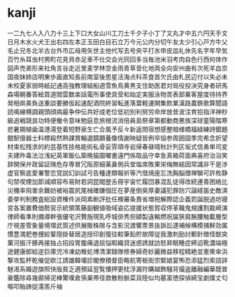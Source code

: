 # kanji
一二九七人入八力十三上下口大女山川工刀土千夕子小丁了又丸才中五六円天手文日月木水火犬王出右四左本正玉田白目石立万今元公内分切午友太少引心戸方牛父毛止兄冬北半古台外市広母用矢世主他代写去号央平打氷申皮皿礼休先名字年早気百竹糸耳虫村男町花見貝赤足車不仕交会光同回多当毎池米羽考肉自色行西何体作図声売弟形来社角言谷走近里麦学林空金雨青草音化地両全向安州曲有次死羊血京国夜妹姉店明東歩画直知長前南室後思星活海点科茶食首欠氏由札民辺付以失必未末校夏家弱時紙記通高強教理組船週雪魚鳥黄黒支住助医君対局役投決究身者研馬森場朝番答絵買道間雲数楽話電所事使具受和始定実服泳物苦表部乗客屋度待持界発相県美負送重談要勝仮起速配酒院終習転進落葉軽運開集飲業漢路農鉄歌算聞語読鳴線横調親頭顔病最争仲伝共好成老位低初別利努労命岸放昔波注育拾指洋神秒級追戦競良功特便働令意味勉庭息旅根流消倍員島祭章第都動商悪族深球童陽階寒悲暑期植歯温港湯登着短野泉生亡合風予反々新返問宿想感整暗様橋福緑練詩銀題館駅億器士料標殺然熱課賞輪選鏡願養像情謝映疑皆例卒協参周囲固季完希念折望材束松残求的約芸基性技格能術私骨妥雰頑寺岩帰春昼晴秋計列区坂式信勇単司変夫建昨毒法泣浅紀英軍飯仏築晩猫園曜書遠門係取品守幸急真箱荷面典喜府治浴笑辞関保弁政留証険危存専冒冗阪原細薬鼻側兵堂塩席敗果栄梅無結因常識非干是渉虚官察底愛署警恋覚説幻訓試弓告種達類報祈等汽借焼座忘洗胸脳僧禅験可許枚静句禁喫煙加節減順容布易財若詞昆閥歴舌冊宇宙忙履団暴混乱徒得改続連善困絡比災機率飛害余難妨被裕震尻尾械確嫌個圧在夢産倒臭厚妻議犯罪防穴論経笛史敵済委挙判制務査総設資権件派岡素断評批任検審条責省増税解際認企義罰誕脱過坊寝宮各案置費価勢営示統領策藤副観値吸域姿応提援状態賀収停革職鬼規護割裁崎演律師看準則備導幹張優宅沢贅施現乳呼城俳秀担額製違輸燃祝届狭肩腕腰触載層型庁視差管象量境環武質述供展販株限与含影況渡響票景抜訴訟逮補候構模捕鮮効属慣豊満肥巻捜絞輩隠掛替居造授印創復往較筆鉛貯故障従我激刺励討郵針徴怪獣突菓河振汗豚再接独占招段胃腹痛退屈悩暇織貸迷惑誘就訪怒昇眠睡症締迫靴濃端極途健康郎給逆巨庫児冷凍幼稚処博清潔録隊修券婦奇妙麗微益移程精絶並憲衆傘浜撃攻監杯乾催促欧江請雄韓壊診閣僚積督臣略航寄板街宗緊娘宴怖恐添猛烈索詰詳魅渇系婚遊旗照快版貧乏適預延翌覧懐押更枕浮漏符購越飾騒背撮盗離融編華既普豪鑑除尋幾廊掃泥棒驚嘆倉孫巣帯径救散粉脈菜貨陸似均墓富徳探偵綺宝劇僕丈匂喉叩飴諦捉濡羨斤袖
